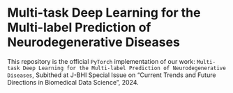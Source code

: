# Multi-task Deep Learning for the Multi-label Prediction of Neurodegenerative Diseases

This repository is the official `PyTorch` implementation of our work: `Multi-task Deep Learning for the Multi-label Prediction of Neurodegenerative Diseases`, Subithed at J-BHI Special Issue on “Current Trends and Future Directions in Biomedical Data Science”, 2024.